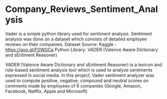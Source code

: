# Company_Reviews_Sentiment_Analysis
Vader is a simple python library used for sentiment analysis. Sentiment analysis was done on a dataset which consists of detailed employee reviews on their companies.
Dataset Source: Kaggle - https://goo.gl/P2WGCa
Python Library: VADER (Valence Aware Dictionary and sEntiment Reasoner)

VADER (Valence Aware Dictionary and sEntiment Reasoner)  is a lexicon and rule-based sentiment analysis tool which is used to analyze sentiments expressed in social media.
In this project, Vader sentiment analyzer was used to compute positive, negative, compound and neutral scores on comments made by employees of 6 companies (Google, Amazon, Facebook, Netflix, Apple and Microsoft)

